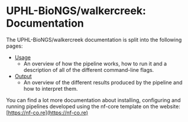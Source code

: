 # UPHL-BioNGS/walkercreek: Documentation

The UPHL-BioNGS/walkercreek documentation is split into the following pages:

- [Usage](usage.md)
  - An overview of how the pipeline works, how to run it and a description of all of the different command-line flags.
- [Output](output.md)
  - An overview of the different results produced by the pipeline and how to interpret them.

You can find a lot more documentation about installing, configuring and running pipelines developed using the nf-core template on the website: [https://nf-co.re](https://nf-co.re)
